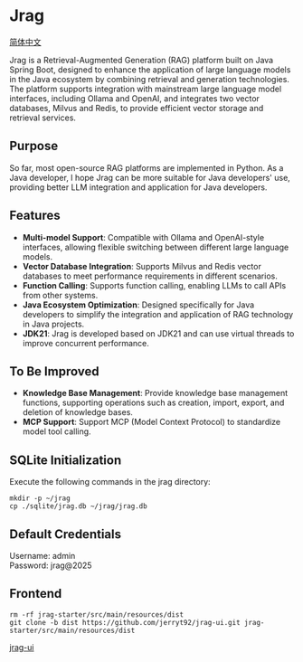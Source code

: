 # Jrag

[简体中文](README.md)

Jrag is a Retrieval-Augmented Generation (RAG) platform built on Java Spring Boot, designed to enhance the application of large language models in the Java ecosystem by combining retrieval and generation technologies. The platform supports integration with mainstream large language model interfaces, including Ollama and OpenAI, and integrates two vector databases, Milvus and Redis, to provide efficient vector storage and retrieval services.

## Purpose

So far, most open-source RAG platforms are implemented in Python. As a Java developer, I hope Jrag can be more suitable for Java developers' use, providing better LLM integration and application for Java developers.

## Features

- **Multi-model Support**: Compatible with Ollama and OpenAI-style interfaces, allowing flexible switching between different large language models.
- **Vector Database Integration**: Supports Milvus and Redis vector databases to meet performance requirements in different scenarios.
- **Function Calling**: Supports function calling, enabling LLMs to call APIs from other systems.
- **Java Ecosystem Optimization**: Designed specifically for Java developers to simplify the integration and application of RAG technology in Java projects.
- **JDK21**: Jrag is developed based on JDK21 and can use virtual threads to improve concurrent performance.

## To Be Improved

- **Knowledge Base Management**: Provide knowledge base management functions, supporting operations such as creation, import, export, and deletion of knowledge bases.
- **MCP Support**: Support MCP (Model Context Protocol) to standardize model tool calling.

## SQLite Initialization

Execute the following commands in the jrag directory:

```shell
mkdir -p ~/jrag
cp ./sqlite/jrag.db ~/jrag/jrag.db
```

## Default Credentials

Username: admin  
Password: jrag@2025

## Frontend

```shell
rm -rf jrag-starter/src/main/resources/dist
git clone -b dist https://github.com/jerryt92/jrag-ui.git jrag-starter/src/main/resources/dist
```

[jrag-ui](https://github.com/jerryt92/jrag-ui)